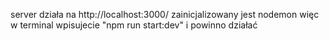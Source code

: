 server działa na http://localhost:3000/
zainicjalizowany jest nodemon więc w terminal wpisujecie "npm run start:dev" i powinno działać
